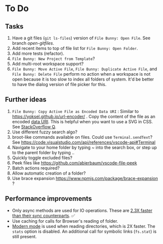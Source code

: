 # To Do

## Tasks

1. Have a git files (`git ls-files`) version of `File Bunny: Open File`. See branch *open-gitfiles*.
1. Add recent items to top of file list for `File Bunny: Open Folder`.
1. Add more tests (refactor).
1. `File Bunny: New Project from Template`?
1. Add multi-root workspace support?
1. `File Bunny: Move Active File`, `File Bunny: Duplicate Active File`,  and `File Bunny: Delete File` perform no action when a workspace is not open because it is too slow to index all folders of system. It'd be better to have the dialog version of file picker for this.

## Further ideas

1. `File Bunny: Copy Active File as Encoded Data URI` : Similar to https://yoksel.github.io/url-encoder/ . Copy the content of the file as an encoded [data URI](https://en.wikipedia.org/wiki/Data_URI_scheme). This is helpful when you want to use a SVG in CSS.  See [StackOverflow Q](https://stackoverflow.com/questions/19255296/is-there-a-way-to-use-svg-as-content-in-a-pseudo-element-before-or-after).
1. Use different fuzzy search algo?
1. broot-like commands available on files. Could use `Terminal.sendText`? See <https://code.visualstudio.com/api/references/vscode-api#Terminal>
1. Navigate to your home folder by typing ~ into the search box, or step up to the parent folder by typing ..
1. Quickly toggle excluded files?
1. Peek files like <https://github.com/abierbaum/vscode-file-peek>
1. Batch actions required?
1. Allow automatic creation of a folder?
1. Use brace expansion <https://www.npmjs.com/package/brace-expansion> ?

## Performance improvements

- Only async methods are used for IO operations. These are [2.3X faster than their sync counterparts](https://jinoantony.com/blog/async-vs-sync-nodejs-a-simple-benchmark). ✅
- Use caching for calls for Browser's reading of folder.
- [Modern mode](https://github.com/nodelib/nodelib/blob/master/packages/fs/fs.scandir/README.md#old-and-modern-mode) is used when reading directories, which is 2X faster. The `stats` option is disabled. An additional call for symbolic links (`fs.stat`) is still present.
